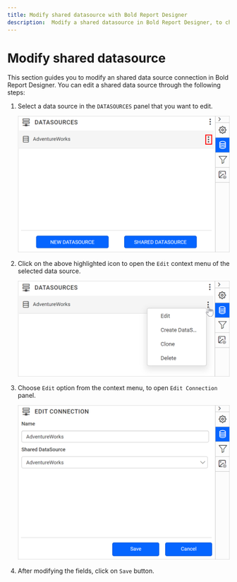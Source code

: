 ```yaml
---
title: Modify shared datasource with Bold Report Designer
description:  Modify a shared datasource in Bold Report Designer, to change the data source properties in the report.
---
```


# Modify shared datasource

This section guides you to modify an shared data source connection in Bold Report Designer. You can edit a shared data source through the following steps:

1. Select a data source in the `DATASOURCES` panel that you want to edit.

   ![Data source item menu icon](/static/assets/on-premise/images/report-designer/manage-data/datasource/data-source-item-menu-icon.png#width=540px)

2. Click on the above highlighted icon to open the `Edit` context menu of the selected data source.

   ![Data panel context menu](/static/assets/on-premise/images/report-designer/manage-data/datasource/data-panel-context-menu.png#width=540px)

3. Choose `Edit` option from the context menu, to open `Edit Connection` panel.

   ![Edit connection panel](/static/assets/on-premise/images/report-designer/manage-data/datasource/edit-shared-data-source-panel.png#width=540px)

4. After modifying the fields, click on `Save` button.